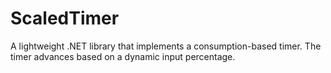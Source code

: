 # ScaledTimer
A lightweight .NET library that implements a consumption-based timer. The timer advances based on a dynamic input percentage. 
